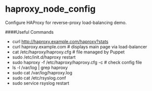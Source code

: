 # haproxy_node_config #

Configure HAProxy for reverse-proxy load-balancing demo.

####Useful Commands
* curl http://haproxy.example.com/haproxy?stats
* curl haproxy.example.com # displays main page via load-balancer
* cat /etc/haproxy/haproxy.cfg # file managed by Puppet
* sudo /etc/init.d/haproxy restart
* sudo haproxy -f /etc/haproxy/haproxy.cfg -c # check config file
* ls -l /var/log | grep haproxy
* sudo cat /var/log/haproxy.log
* sudo cat /etc/rsyslog.conf
* sudo service rsyslog restart
